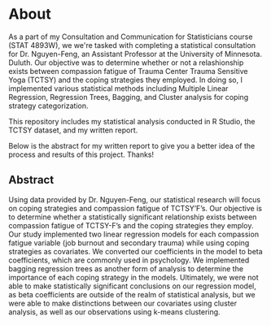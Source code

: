 # About

As a part of my Consultation and Communication for Statisticians course (STAT 4893W), we we're tasked with completing a statistical consultation for Dr. Nguyen-Feng, an Assistant Professor at the University of Minnesota. Duluth. Our objective was to determine whether or not a relashionship exists between compassion fatigue of Trauma Center Trauma Sensitive Yoga (TCTSY) and the coping strategies they employed. In doing so, I implemented various statistical methods including Multiple Linear Regression, Regression Trees, Bagging, and Cluster analysis for coping strategy categorization. 

This repository includes my statistical analysis conducted in R Studio, the TCTSY dataset, and my written report.

Below is the abstract for my written report to give you a better idea of the process and results of this project. Thanks!

## Abstract

Using data provided by Dr. Nguyen-Feng, our statistical research will focus on coping strategies and compassion fatigue of TCTSY’F’s. Our objective is to determine whether a statistically significant relationship exists between compassion fatigue of TCTSY-F’s and the coping strategies they employ. Our study implemented two linear regression models for each compassion fatigue variable (job burnout and secondary trauma) while using coping strategies as covariates. We converted our coefficients in the model to beta coefficients, which are commonly used in psychology. We implemented bagging regression trees as another form of analysis to determine the importance of each coping strategy in the models. Ultimately, we were not able to make statistically significant conclusions on our regression model, as beta coefficients are outside of the realm of statistical analysis, but we were able to make distinctions between our covariates using cluster analysis, as well as our observations using k-means clustering. 

